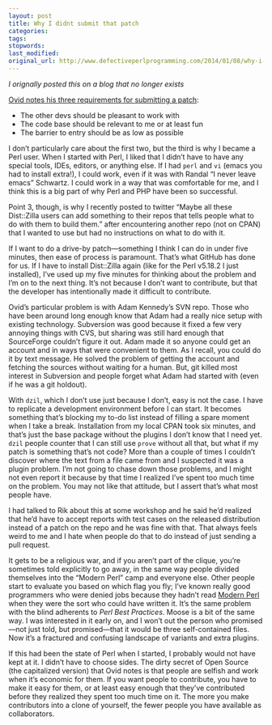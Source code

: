 ```yaml
---
layout: post
title: Why I didnt submit that patch
categories:
tags:
stopwords:
last_modified:
original_url: http://www.defectiveperlprogramming.com/2014/01/08/why-i-didnt-submit-that-patch/
---
```


*I orignally posted this on a blog that no longer exists*

[Ovid notes his three requirements for submitting a patch](http://blogs.perl.org/users/ovid/2014/01/why-i-didnt-submit-a-patch.html):

* The other devs should be pleasant to work with
* The code base should be relevant to me or at least fun
* The barrier to entry should be as low as possible

I don’t particularly care about the first two, but the third is why I became a Perl user. When I started with Perl, I liked that I didn’t have to have any special tools, IDEs, editors, or anything else. If I had `perl` and `vi` (emacs you had to install extra!), I could work, even if it was with Randal “I never leave emacs” Schwartz. I could work in a way that was comfortable for me, and I think this is a big part of why Perl and PHP have been so successful.

Point 3, though, is why I recently posted to twitter “Maybe all these Dist::Zilla users can add something to their repos that tells people what to do with them to build them.” after encountering another repo (not on CPAN) that I wanted to use but had no instructions on what to do with it.

If I want to do a drive-by patch—something I think I can do in under five minutes, then ease of process is paramount. That’s what GitHub has done for us. If I have to install Dist::Zilla again (like for the Perl v5.18.2 I just installed), I’ve used up my five minutes for thinking about the problem and I’m on to the next thing. It’s not because I don’t want to contribute, but that the developer has intentionally made it difficult to contribute.

Ovid’s particular problem is with Adam Kennedy’s SVN repo. Those who have been around long enough know that Adam had a really nice setup with existing technology. Subversion was good because it fixed a few very annoying things with CVS, but sharing was still hard enough that SourceForge couldn’t figure it out. Adam made it so anyone could get an account and in ways that were convenient to them. As I recall, you could do it by text message. He solved the problem of getting the account and fetching the sources without waiting for a human. But, git killed most interest in Subversion and people forget what Adam had started with (even if he was a git holdout).

With `dzil`, which I don’t use just because I don’t, easy is not the case. I have to replicate a development environment before I can start. It becomes something that’s blocking my to-do list instead of filling a spare moment when I take a break. Installation from my local CPAN took six minutes, and that’s just the base package without the plugins I don’t know that I need yet. `dzil` people counter that I can still use `prove` without all that, but what if my patch is something that’s not code? More than a couple of times I couldn’t discover where the text from a file came from and I suspected it was a plugin problem. I’m not going to chase down those problems, and I might not even report it because by that time I realized I’ve spent too much time on the problem. You may not like that attitude, but I assert that’s what most people have.

I had talked to Rik about this at some workshop and he said he’d realized that he’d have to accept reports with test cases on the released distribution instead of a patch on the repo and he was fine with that. That always feels weird to me and I hate when people do that to do instead of just sending a pull request.

It gets to be a religious war, and if you aren’t part of the clique, you’re sometimes told explicitly to go away, in the same way people divided themselves into the “Modern Perl” camp and everyone else. Other people start to evaluate you based on which flag you fly; I’ve known really good programmers who were denied jobs because they hadn’t read [Modern Perl](http://modernperlbooks.com) when they were the sort who could have written it. It’s the same problem with the blind adherents to *Perl Best Practices*. Moose is a bit of the same way. I was interested in it early on, and I won’t out the person who promised—not just told, but promised—that it would be three self-contained files. Now it’s a fractured and confusing landscape of variants and extra plugins.

If this had been the state of Perl when I started, I probably would not have kept at it. I didn’t have to choose sides. The dirty secret of Open Source (the capitalized version) that Ovid notes is that people are selfish and work when it’s economic for them. If you want people to contribute, you have to make it easy for them, or at least easy enough that they’ve contributed before they realized they spent too much time on it. The more you make contributors into a clone of yourself, the fewer people you have available as collaborators.
